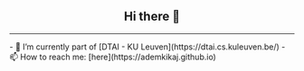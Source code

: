 
<h2 align=center>Hi there 👋</h2>
<hr/>
- 🔭 I’m currently part of [DTAI - KU Leuven](https://dtai.cs.kuleuven.be/)
- 📫 How to reach me: [here](https://ademkikaj.github.io)
<!--
**ademkikaj/ademkikaj** is a ✨ _special_ ✨ repository because its `README.md` (this file) appears on your GitHub profile.

Here are some ideas to get you started:


- 🌱 I’m currently learning ...
- 👯 I’m looking to collaborate on ...
- 🤔 I’m looking for help with ...
- 💬 Ask me about ...
- 😄 Pronouns: ...
- ⚡ Fun fact: ...
-->
